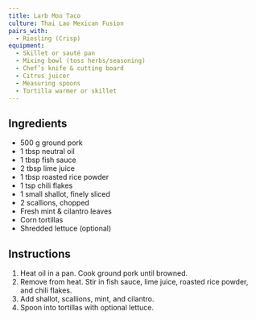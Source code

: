 ```yaml
---
title: Larb Moo Taco
culture: Thai Lao Mexican Fusion
pairs_with:
  - Riesling (Crisp)
equipment:
  - Skillet or sauté pan
  - Mixing bowl (toss herbs/seasoning)
  - Chef’s knife & cutting board
  - Citrus juicer
  - Measuring spoons
  - Tortilla warmer or skillet
---
```


## Ingredients
- 500 g ground pork
- 1 tbsp neutral oil
- 1 tbsp fish sauce
- 2 tbsp lime juice
- 1 tbsp roasted rice powder
- 1 tsp chili flakes
- 1 small shallot, finely sliced
- 2 scallions, chopped
- Fresh mint & cilantro leaves
- Corn tortillas
- Shredded lettuce (optional)

## Instructions
1. Heat oil in a pan. Cook ground pork until browned.
2. Remove from heat. Stir in fish sauce, lime juice, roasted rice powder, and chili flakes.
3. Add shallot, scallions, mint, and cilantro.
4. Spoon into tortillas with optional lettuce.
